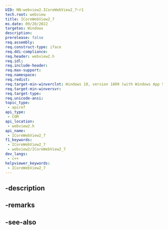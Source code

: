 ```yaml
---
UID: NN:webview2.ICoreWebView2_7~r1
tech.root: webview
title: ICoreWebView2_7
ms.date: 09/20/2022
targetos: Windows
description: 
prerelease: false
req.assembly: 
req.construct-type: iface
req.ddi-compliance: 
req.header: webview2.h
req.idl: 
req.include-header: 
req.max-support: 
req.namespace: 
req.redist: 
req.target-min-winverclnt: Windows 10, version 1809 (with Windows App SDK 1.1 or later)
req.target-min-winversvr: 
req.target-type: 
req.unicode-ansi: 
topic_type:
 - apiref
api_type:
 - COM
api_location:
 - webview2.h
api_name:
 - ICoreWebView2_7
f1_keywords:
 - ICoreWebView2_7
 - webview2/ICoreWebView2_7
dev_langs:
 - c++
helpviewer_keywords:
 - ICoreWebView2_7
---
```


## -description

## -remarks

## -see-also

